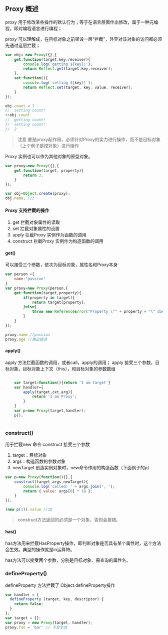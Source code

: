 ## Proxy 概述
proxy 用于修改某些操作的默认行为；等于在语言层面作出修改，属于一种元编程，即对编程语言进行编程；

proxy 可以理解成，在目标对象之前架设一层“拦截”，外界对该对象的访问都必须先通过这层拦截；

``` javascript
var obj= new Proxy({},{
    get:function(target,key,receiver){
        console.log('getting ${key}!');
        return Reflect.get(target,key,receiver);
    },
    set:function(){
        console.log(`setting ${key}!`);
        return Reflect.set(target, key, value, receiver);
    }
});

obj.count = 1
//  setting count!
++obj.count
//  getting count!
//  setting count!
//  2

```
> 注意 要是proxy起作用，必须针对Proxy的实力进行操作，而不是目标对象（上个例子是控对象）进行操作

Proxy 实例也可以作为其他对象的原型对象。
``` javascript
var proxy=new Proxy({},{
    get:function(target, property){
        return 3;
    }
});

var obj=Object.create(proxy);
obj.name; //3

```
#### Proxy 支持拦截的操作
1. get 拦截对象属性的读取
2. set 拦截对象属性的设置
3. apply 拦截Proxy 实例作为函数的调用
4. construct 拦截Proxy 实例作为构造函数的调用

#### get()
可以接受三个参数，依次为目标对象，属性名和Proxy本身
```javascript
var person ={
    name:"passion"
}
var proxy=new Proxy(person,{
    get:function(target,property){
        if(property in target){
            return target[property];
        }else{
            throw new ReferenceError("Property \"" + property + "\" does not exist.");
        }
    }
});

proxy.name //passion
proxy.age //跑出错误

```
#### apply()
apply 方法拦截函数的调用，或者call，apply的调用；
apply 接受三个参数，目标对象，目标对象上下文（this），和目标对象的参数数组

```javascript

    var target=function(){return 'I am target'}
    var handler={
        apply(target,cxt,arg){
            return 'I am Proxy';
        }
    }
    var p=new Proxy(target,handler);
    p();
    
```

### construct()
用于拦截new 命令
construct 接受三个参数 
1. target：目标对象
2. args：构造函数的参数对象
3. newTarget 创造实例对象时，new命令作用的构造函数（下面例子的p）
```javascript
var p=new Proxy(function(){},{
    construct(target,args,newTarget){
        console.log('called: ' + args.join(', ');
        return { value: args[0] * 10 };
    }
});

(new p(1)).value //10

```
> construct方法返回的必须是一个对象，否则会报错。

#### has()
has方法用来拦截HasProperty操作，即判断对象是否具有某个属性时，这个方法会生效。典型的操作就是in运算符。

has方法可以接受两个参数，分别是目标对象、需查询的属性名。


### defineProperty()
defineProperty 方法拦截了 Object.defineProperty操作
``` javascript
var handler = {
  defineProperty (target, key, descriptor) {
    return false;
  }
};
var target = {};
var proxy = new Proxy(target, handler);
proxy.foo = 'bar' // 不会生效

```






